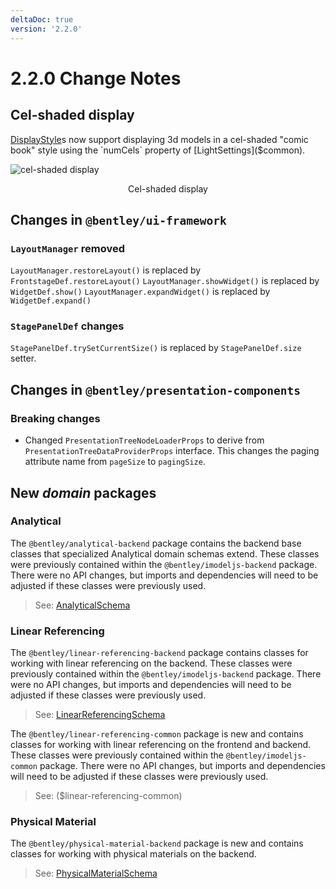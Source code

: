 ```yaml
---
deltaDoc: true
version: '2.2.0'
---
```

# 2.2.0 Change Notes

## Cel-shaded display

[DisplayStyle]($backend)s now support displaying 3d models in a cel-shaded "comic book" style using the `numCels` property of [LightSettings]($common).

![cel-shaded display](./assets/cel-shaded.png)
<p align="center">Cel-shaded display</p>

## Changes in `@bentley/ui-framework`

### `LayoutManager` removed

`LayoutManager.restoreLayout()` is replaced by `FrontstageDef.restoreLayout()`
`LayoutManager.showWidget()` is replaced by `WidgetDef.show()`
`LayoutManager.expandWidget()` is replaced by `WidgetDef.expand()`

### `StagePanelDef` changes

`StagePanelDef.trySetCurrentSize()` is replaced by `StagePanelDef.size` setter.

## Changes in `@bentley/presentation-components`

### Breaking changes

- Changed `PresentationTreeNodeLoaderProps` to derive from `PresentationTreeDataProviderProps` interface. This changes the paging attribute name from `pageSize` to `pagingSize`.

## New *domain* packages

### Analytical

The `@bentley/analytical-backend` package contains the backend base classes that specialized Analytical domain schemas extend.
These classes were previously contained within the `@bentley/imodeljs-backend` package.
There were no API changes, but imports and dependencies will need to be adjusted if these classes were previously used.

> See: [AnalyticalSchema]($analytical-backend)

### Linear Referencing

The `@bentley/linear-referencing-backend` package contains classes for working with linear referencing on the backend.
These classes were previously contained within the `@bentley/imodeljs-backend` package.
There were no API changes, but imports and dependencies will need to be adjusted if these classes were previously used.

> See: [LinearReferencingSchema]($linear-referencing-backend)

The `@bentley/linear-referencing-common` package is new and contains classes for working with linear referencing on the frontend and backend.
These classes were previously contained within the `@bentley/imodeljs-common` package.
There were no API changes, but imports and dependencies will need to be adjusted if these classes were previously used.

> See: ($linear-referencing-common)

### Physical Material

The `@bentley/physical-material-backend` package is new and contains classes for working with physical materials on the backend.

> See: [PhysicalMaterialSchema]($physical-material-backend)
